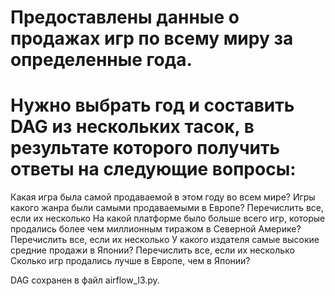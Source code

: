 # Предоставлены данные о продажах игр по всему миру за определенные года. 
# Нужно выбрать год и составить DAG из нескольких тасок, в результате которого получить ответы на следующие вопросы:

Какая игра была самой продаваемой в этом году во всем мире?
Игры какого жанра были самыми продаваемыми в Европе? Перечислить все, если их несколько
На какой платформе было больше всего игр, которые продались более чем миллионным тиражом в Северной Америке?
Перечислить все, если их несколько
У какого издателя самые высокие средние продажи в Японии?
Перечислить все, если их несколько
Сколько игр продались лучше в Европе, чем в Японии?

DAG сохранен в файл airflow_l3.py.
